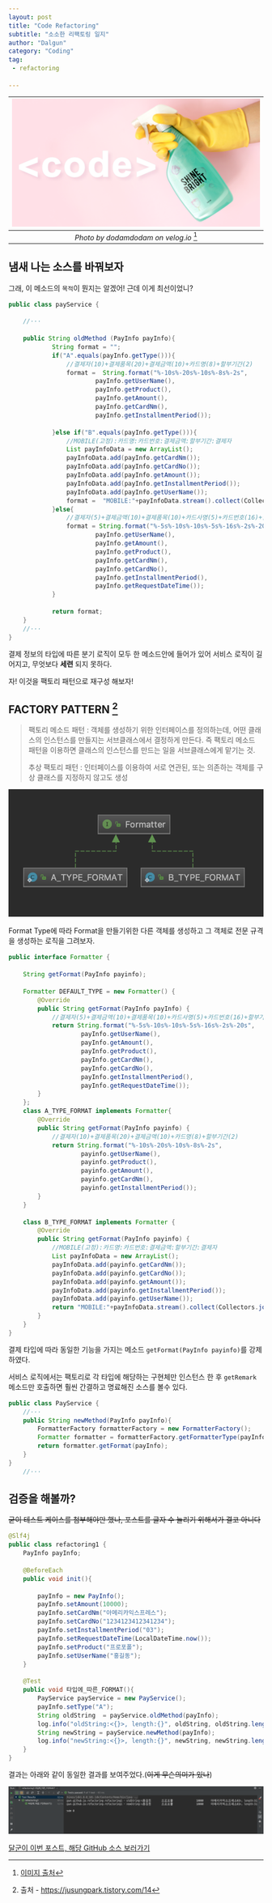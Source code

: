 ```yaml
---
layout: post
title: "Code Refactoring"
subtitle: "소소한 리팩토링 일지"
author: "Dalgun"
category: "Coding"
tag: 
 - refactoring
 
---
```


|![thumb](/assets/img/post1-thumb.png)|
|:--:| 
| *Photo by dodamdodam on velog.io* [^1] |

## 냄새 나는 소스를 바꿔보자

 그래, 이 메소드의 `목적`이 뭔지는 알겠어! 근데 이게 최선이었니? 
 

```java
public class payService {
    
    //···
    
    public String oldMethod (PayInfo payInfo){
            String format = "";
            if("A".equals(payInfo.getType())){
                //결제자(10)+결제품목(20)+결제금액(10)+카드명(8)+할부기간(2)
                format =  String.format("%-10s%-20s%-10s%-8s%-2s",
                        payInfo.getUserName(),
                        payInfo.getProduct(),
                        payInfo.getAmount(),
                        payInfo.getCardNm(),
                        payInfo.getInstallmentPeriod());
    
            }else if("B".equals(payInfo.getType())){
                //MOBILE(고정):카드명:카드번호:결제금액:할부기간:결제자
                List payInfoData = new ArrayList();
                payInfoData.add(payInfo.getCardNm());
                payInfoData.add(payInfo.getCardNo());
                payInfoData.add(payInfo.getAmount());
                payInfoData.add(payInfo.getInstallmentPeriod());
                payInfoData.add(payInfo.getUserName());
                format =  "MOBILE:"+payInfoData.stream().collect(Collectors.joining(":")).toString();
            }else{
                //결제자(5)+결제금액(10)+결제품목(10)+카드사명(5)+카드번호(16)+할부기간(2)+요청시각(20)
                format = String.format("%-5s%-10s%-10s%-5s%-16s%-2s%-20s",
                        payInfo.getUserName(),
                        payInfo.getAmount(),
                        payInfo.getProduct(),
                        payInfo.getCardNm(),
                        payInfo.getCardNo(),
                        payInfo.getInstallmentPeriod(),
                        payInfo.getRequestDateTime());
            }
    
            return format;
    }
    //···
}
```

결제 정보의 타입에 따른 분기 로직이 모두 한 메소드안에 들어가 있어 서비스 로직이 길어지고, 무엇보다 **세련** 되지 못하다.

자! 이것을 팩토리 패턴으로 재구성 해보자!

## FACTORY PATTERN [^2]
>팩토리 메소드 패턴 : 객체를 생성하기 위한 인터페이스를 정의하는데, 어떤 클래스의 인스턴스를
 만들지는 서브클래스에서 결정하게 만든다. 즉 팩토리 메소드 패턴을 이용하면
클래스의 인스턴스를 만드는 일을 서브클래스에게 맡기는 것.
>
>추상 팩토리 패턴 : 인터페이스를 이용하여 서로 연관된, 또는 의존하는 객체를 구상 클래스를 지정하지 않고도 생성

![interface](/assets/img/post1-1.png)

Format Type에 따라 Format을 만들기위한 다른 객체를 생성하고 그 객체로 전문 규격을 생성하는 로직을 그려보자.


```java
public interface Formatter {

    String getFormat(PayInfo payinfo);

    Formatter DEFAULT_TYPE = new Formatter() {
        @Override
        public String getFormat(PayInfo payInfo) {
            //결제자(5)+결제금액(10)+결제품목(10)+카드사명(5)+카드번호(16)+할부기간(2)+요청시각(20)
            return String.format("%-5s%-10s%-10s%-5s%-16s%-2s%-20s",
                    payInfo.getUserName(),
                    payInfo.getAmount(),
                    payInfo.getProduct(),
                    payInfo.getCardNm(),
                    payInfo.getCardNo(),
                    payInfo.getInstallmentPeriod(),
                    payInfo.getRequestDateTime());
        }
    };
    class A_TYPE_FORMAT implements Formatter{
        @Override
        public String getFormat(PayInfo payinfo) {
            //결제자(10)+결제품목(20)+결제금액(10)+카드명(8)+할부기간(2)
            return String.format("%-10s%-20s%-10s%-8s%-2s",
                    payinfo.getUserName(),
                    payinfo.getProduct(),
                    payinfo.getAmount(),
                    payinfo.getCardNm(),
                    payinfo.getInstallmentPeriod());
        }
    }

    class B_TYPE_FORMAT implements Formatter {
        @Override
        public String getFormat(PayInfo payinfo) {
            //MOBILE(고정):카드명:카드번호:결제금액:할부기간:결제자
            List payInfoData = new ArrayList();
            payInfoData.add(payinfo.getCardNm());
            payInfoData.add(payinfo.getCardNo());
            payInfoData.add(payinfo.getAmount());
            payInfoData.add(payinfo.getInstallmentPeriod());
            payInfoData.add(payinfo.getUserName());
            return "MOBILE:"+payInfoData.stream().collect(Collectors.joining(":")).toString();
        }
    }
}
```

결제 타입에 따라 동일한 기능을 가지는 메소드 `getFormat(PayInfo payinfo)`를 강제하였다.

서비스 로직에서는 팩토리로 각 타입에 해당하는 구현체만 인스턴스 한 후 `getRemark` 메소드만 호출하면 훨씬 간결하고 명료해진 소스를 볼수 있다.
```java
public class PayService {
    //···
    public String newMethod(PayInfo payInfo){
        FormatterFactory formatterFactory = new FormatterFactory();
        Formatter formatter = formatterFactory.getFormatterType(payInfo.getType());
        return formatter.getFormat(payInfo);
    }
}
    //···

```

## 검증을 해볼까?

~~굳이 테스트 케이스를 첨부해야만 했나, 포스트를 글자 수 늘리기 위해서가 결코 아니다~~
```java
@Slf4j
public class refactoring1 {
    PayInfo payInfo;

    @BeforeEach
    public void init(){

        payInfo = new PayInfo();
        payInfo.setAmount(10000);
        payInfo.setCardNm("아메리카익스프레스");
        payInfo.setCardNo("1234123412341234");
        payInfo.setInstallmentPeriod("03");
        payInfo.setRequestDateTime(LocalDateTime.now());
        payInfo.setProduct("프로포폴");
        payInfo.setUserName("홍길동");
    }

    @Test
    public void 타입에_따른_FORMAT(){
        PayService payService = new PayService();
        payInfo.setType("A");
        String oldString  = payService.oldMethod(payInfo);
        log.info("oldString:<{}>, length:{}", oldString, oldString.length());
        String newString = payService.newMethod(payInfo);
        log.info("newString:<{}>, length:{}", newString, newString.length());
    }
}
```

결과는 아래와 같이 동일한 결과를 보여주었다.(~~이게 무슨의미가 있나~~)

![result](/assets/img/post1-2.png)

[달군이 이번 포스트, 해당 GitHub 소스 보러가기](https://github.com/dalgun/play)


[^1]: [이미지 출처]("https://velog.io/@myeongho0812/-%EC%B2%AB-%ED%94%84%EB%A1%9C%EC%A0%9D%ED%8A%B8-%EB%A6%AC%ED%8C%A9%ED%86%A0%EB%A7%81-%ED%94%84%EB%A1%9C%EC%A0%9D%ED%8A%B8-%EC%86%8C%EA%B0%9C-%EC%9B%B9-%EA%B0%9C%EB%B0%9C%EC%9E%90%EB%A1%9C-%EC%84%B1%EC%9E%A5%ED%95%98%EA%B8%B0-qxk0ugiy01")
[^2]: 출처 - https://jusungpark.tistory.com/14
 
